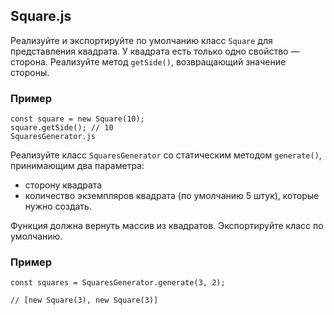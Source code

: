 ## Square.js

Реализуйте и экспортируйте по умолчанию класс `Square` для представления квадрата. У квадрата есть только одно свойство — сторона. Реализуйте метод `getSide()`, возвращающий значение стороны.

### Пример

```
const square = new Square(10);
square.getSide(); // 10
SquaresGenerator.js
```

Реализуйте класс `SquaresGenerator` со статическим методом `generate()`, принимающим два параметра:

- сторону квадрата
- количество экземпляров квадрата (по умолчанию 5 штук), которые нужно создать.

Функция должна вернуть массив из квадратов. Экспортируйте класс по умолчанию.

### Пример

`const squares = SquaresGenerator.generate(3, 2);`

`// [new Square(3), new Square(3)]`
